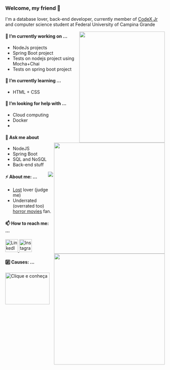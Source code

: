 ### Welcome, my friend 👋

I'm a database lover, back-end developer, currently member of [CodeX Jr](http://www.codexjr.com.br) and computer science student at Federal University of Campina Grande

<a href="http://linkedin.com/in/lucasanthony40" align="right">
  <img src="https://octocat-generator-assets.githubusercontent.com/my-octocat-1596995015242.png" width="270" height="350" align="right">
</a>

#### 🔭 I’m currently working on ...
* NodeJs projects
* Spring Boot project
* Tests on nodejs project using Mocha+Chai
* Tests on spring boot project

#### 🌱 I’m currently learning ...
* HTML + CSS

#### 🤔 I’m looking for help with ...
* Cloud computing
* Docker
* 
<a href="https://github.com/anuraghazra/github-readme-stats">
  <img align="right" width="350" src="https://github-readme-stats.vercel.app/api?username=lucasanthony&count_private=true&show_icons=true&theme=dracula" />
</a>

#### 💬 Ask me about 
* NodeJS
* Spring Boot
* SQL and NoSQL
* Back-end stuff

<a href="https://github.com/anuraghazra/convoychat">
  <img align="right" src="https://github-readme-stats.vercel.app/api/top-langs/?username=lucasanthony&layout=compact&theme=dracula" />
</a>

#### ⚡ About me: ...
* [Lost](https://www.themoviedb.org/tv/4607-lost?language=pt-BR) lover (judge me)
* Underrated (overrated too) [horror movies](https://docs.google.com/spreadsheets/d/1qs2JzKNdgmMc2meXF6jhdVgQui4TRfQjsPMlnccPBAE/edit#gid=0) fan.

#### 📫 How to reach me: ...
<a href="http://linkedin.com/in/lucasanthony40">
  <img src="https://www.cebri.org/site/img/icone-linkedin.png" alt="LinkedIn" width="40" height="40">
</a>

<a href="http://instagram.com/lucasanthony40">
  <img src="https://upload.wikimedia.org/wikipedia/commons/thumb/5/58/Instagram-Icon.png/1025px-Instagram-Icon.png" alt="Instagram" width="40" height="40">
</a>

<img width="350" align="right" src="https://media.giphy.com/media/7acBuI9xJomek/source.gif"/>

#### :hash: Causes: ...
<a href="https://grupoanga.com/">
  <img src="https://drive.google.com/uc?id=1Z0tya4SVnTLrWN5emtVUoL8kMA6a-QdT" alt="Clique e conheça" width="140" height="100">
</a>

